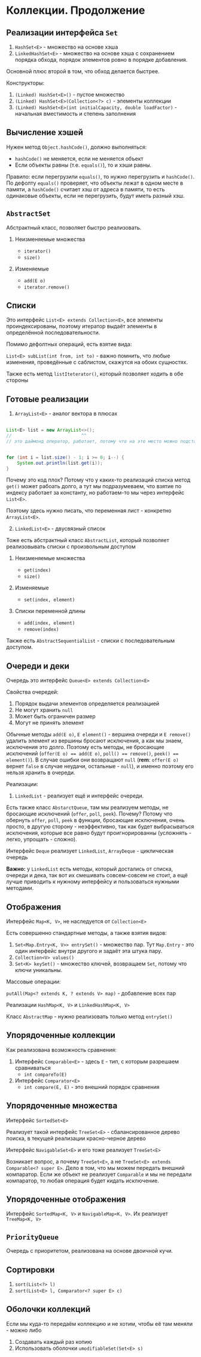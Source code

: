 # Коллекции. Продолжение

## Реализации интерфейса `Set`

1. `HashSet<E>` - множество на основе хэша
1. `LinkedHashSet<E>` - множество на основе хэша с сохранением порядка обхода, порядок элементов ровно в порядке добавления.

Основной плюс второй в том, что обход делается быстрее.

Конструкторы:

1. `(Linked) HashSet<E>()` - пустое множество
1. `(Linked) HashSet<E>(Collection<?> c)` - элементы коллекции
1. `(Linked) HashSet<E>(int initialCapacity, double loadFactor)` - начальная вместимость и степень заполнения

## Вычисление хэшей

Нужен метод `Object.hashCode()`, должно выполняться:
- `hashCode()` не меняется, если не меняется объект
- Если объекты равны (т.е. `equals()`), то и хэши равны.

Правило: если перегрузили `equals()`, то нужно перегрузить и `hashCode()`. По дефолту `equals()` проверяет, что объекты лежат в одном месте в памяти, а `hashCode()` считает хэш от адреса в памяти, то есть одинаковые объекты, если не перегрузить, будут иметь разный хэш.

## `AbstractSet`

Абстрактный класс, позволяет быстро реализовать.

1. Неизменяемые множества
    - `iterator()`
    - `size()`

1. Изменяемые
    - `add(E o)`
    - `iterator.remove()`

## Списки

Это интерфейс `List<E> extends Collection<E>`, все элементы проиндексированы, поэтому итератор выдаёт элементы в определённой последовательности.

Помимо дефолтных операций, есть взятие вида:

`List<E> subList(int from, int to)` - важно помнить, что любые изменения, проведённые с саблистом, скажутся на обоих сущностях.

Также есть метод `listIteterator()`, который позволяет ходить в обе стороны

## Готовые реализации

1. `ArrayList<E>` - аналог вектора в плюсах

```java
                        
List<E> list = new ArrayList<>();
//                          ^^ 
// это даймонд оператор, работает, потому что на это место можно подставить только E


for (int i = list.size() - 1; i >= 0; i--) {
    System.out.println(list.get(i));
}
```

Почему это код плох? Потому что у каких-то реализаций списка метод `get()` может рабоать долго, а тут мы подразумеваем, что взятие по индексу работает за константу, но работаем-то мы через интерфейс `List<E>`.

Поэтому здесь нужно писать, что переменная лист - конкретно `ArrayList<E>`. 

2. `LinkedList<E>` - двусвязный список

Тоже есть абстрактный класс `AbstractList`, который позволяет реализовывать списки с произвольным доступом

1. Неизменяемые множества
    - `get(index)`
    - `size()`

1. Изменяемые
    - `set(index, element)`

1. Списки переменной длины
    - `add(index, element)`
    - `remove(index)`

Также есть `AbstractSequentialList` - списки с последовательным доступом.

## Очереди и деки

Очередь это интерфейс `Queue<E> extends Collection<E>`

Свойства очередей:
1. Порядок выдачи элементов определяется реализацией
1. Не могут хранить `null`
1. Может быть ограничен размер
1. Могут не принять элемент

Обычные методы `add(E o)`, `E element()` - вершина очереди и `E remove()` удалить элемент из вершины бросают исключения, а как мы знаем, исключения это долго. Поэтому есть методы, не бросающие исключений (`offer(E o) == add(E o)`, `poll() == remove()`, `peek() == element()`). В случае ошибки они возвращают `null` (**rem**: `offer(E o)` вернет `false` в случае неудачи, остальные - `null`), и именно поэтому его нельзя хранить в очереди.

Реализации:

1. `LinkedList` - реализует ещё и интерфейс очереди.

Есть также класс `AbstarctQueue`, там мы реализуем методы, не бросающие исключений (`offer`, `poll`, `peek`). Почему? Потому что обернуть `offer`, `poll`, `peek` в функции, бросающие исключения, очень просто, в другую сторону - неэффективно, так как будет выбрасываться исключения, которые все равно будут проигнорированны (усложнять - легко, упрощать - сложно).

Интерфейс `Deque` реализует `LinkedList`, `ArrayDeque` - циклическая очередь

**Важно:** у `LinkedList` есть методы, который достались от списка, очереди и дека, так вот их смешивать совсем-совсем не стоит, а ещё лучше приводить к нужному интерфейсу и пользоваться нужными методами.

## Отображения

Интерфейс `Map<K, V>`, не наследуется от `Collection<E>`

Есть совершенно стандартные методы, а также взятия видов:

1. `Set<Map.Entry<K, V>> entrySet()` - множество пар. Тут `Map.Entry` - это один интерфейс внутри другого и задаёт эта штука пару.
1. `Collection<V> values()`
1. `Set<K> keySet()` - множество ключей, возвращаем `Set`, потому что ключи уникальны.

Массовые операции:

`putAll(Map<? extends K, ? extends V> map)` - добавление всех пар

Реализации `HashMap<K, V>` и `LinkedHashMap<K, V>`

Класс `AbstractMap` - нужно реализовать только метод `entrySet()`

## Упорядоченные коллекции

Как реализована возможность сравнения:

1. Интерфейс `Comparable<E>` - здесь `E` - тип, с которым разрешаем сравниваться
    - `int compareTo(E)`
1. Интерфейс `Comparator<E>`
    - `int compare(E, E)` - это внешний порядок сравнения

## Упорядоченные множества

Интерфейс `SortedSet<E>`

Реализует такой интерфейс 
`TreeSet<E>` - сбалансированное дерево поиска, в текущей реализации красно-черное дерево

Интерфейс `NavigableSet<E>` и его тоже реализует `TreeSet<E>`

Возникает вопрос, а почему `TreeSet<E>`, а не `TreeSet<E> extends Comparable<? super E>`. Дело в том, что мы можем передать внешний компаратор. Если же объект не реализует `Comparable` и мы не передали компаратор, то любая операция будет кидать исключение.

## Упорядоченные отображения

Интерфейс `SortedMap<K, V>` и `NavigableMap<K, V>`. Их реализует `TreeMap<K, V>`

## `PriorityQueue`

Очередь с приоритетом, реализована на основе двоичной кучи.

## Сортировки 

1. `sort(List<?> l)`
1. `sort(List<E> l, Comparator<? super E> c)`

## Оболочки коллекций

Если мы куда-то передаём коллекцию и не хотим, чтобы её там меняли - можно либо

1. Создавать каждый раз копию
1. Использовать оболочки `umodifiableSet(Set<E> s)`
